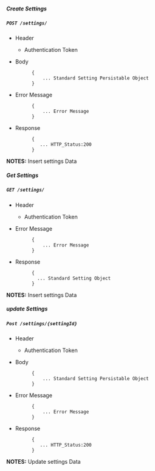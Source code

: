 ##### Create Settings

##### `POST /settings/`
+ Header
	- Authentication Token

+ Body

            {
                ... Standard Setting Persistable Object
            }
+ Error Message

			{
				... Error Message
			}             
+ Response

            {
               ... HTTP_Status:200
            }
**NOTES:** Insert settings Data    

##### Get Settings

##### `GET /settings/`
+ Header
	- Authentication Token

+ Error Message

			{
				... Error Message
			}             
+ Response

            {
              ... Standard Setting Object
			}
**NOTES:** Insert settings Data 

##### update Settings           
            
##### `Post /settings/{settingId}`
+ Header 
	- Authentication Token
	
+ Body

            {
                ... Standard Setting Persistable Object
            }
+ Error Message

			{
				... Error Message
			}             
+ Response

            {
               ... HTTP_Status:200
            }
**NOTES:** Update settings Data 
